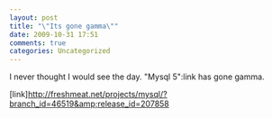 ```yaml
---
layout: post
title: "\"Its gone gamma\""
date: 2009-10-31 17:51
comments: true
categories: Uncategorized
---
```

I never thought I would see the day. "Mysql 5":link has gone gamma.

[link]http://freshmeat.net/projects/mysql/?branch_id=46519&amp;release_id=207858
